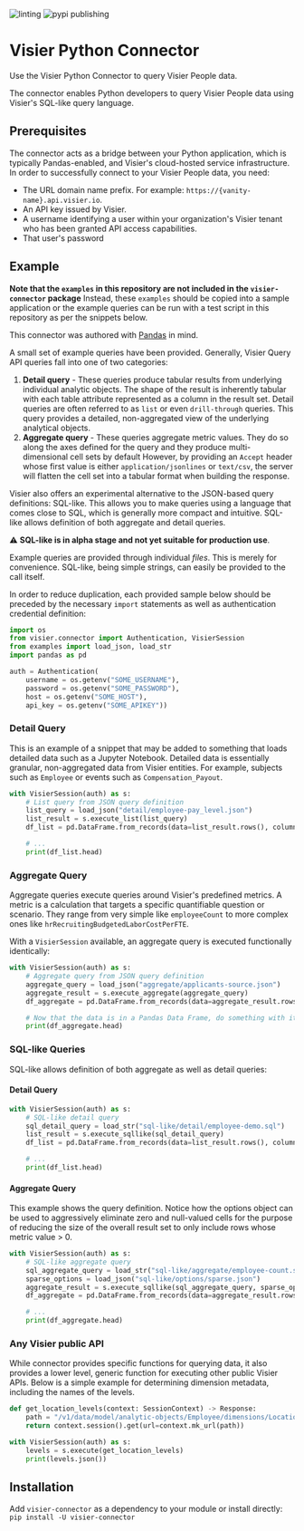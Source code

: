 ![linting](https://github.com/visier/connector-python/actions/workflows/pylint.yml/badge.svg) ![pypi publishing](https://github.com/visier/connector-python/actions/workflows/publish-to-test-pypi.yml/badge.svg)
# Visier Python Connector
Use the Visier Python Connector to query Visier People data.

The connector enables Python developers to query Visier People data using Visier's SQL-like query language. 

## Prerequisites
The connector acts as a bridge between your Python application, which is typically Pandas-enabled, and Visier's cloud-hosted service infrastructure. In order to successfully connect to your Visier People data, you need:
* The URL domain name prefix. For example: `https://{vanity-name}.api.visier.io`.
* An API key issued by Visier.
* A username identifying a user within your organization's Visier tenant who has been granted API access capabilities.
* That user's password

## Example
**Note that the `examples` in this repository are not included in the `visier-connector` package** Instead, these `examples` should be copied into a sample application or the example queries can be run with a test script in this repository as per the snippets below.

This connector was authored with [Pandas](https://pandas.pydata.org/) in mind.
 
A small set of example queries have been provided. Generally, Visier Query API queries fall into one of two categories:
1. **Detail query** - These queries produce tabular results from underlying individual analytic objects. The shape of the result is inherently tabular with each table attribute represented as a column in the result set. Detail queries are often referred to as `list` or even `drill-through` queries. This query provides a detailed, non-aggregated view of the underlying analytical objects.
1. **Aggregate query** - These queries aggregate metric values. They do so along the axes defined for the query and they produce multi-dimensional cell sets by default However, by providing an `Accept` header whose first value is either `application/jsonlines` or `text/csv`, the server will flatten the cell set into a tabular format when building the response.

Visier also offers an experimental alternative to the JSON-based query definitions: SQL-like. This allows you to make queries using a language that comes close to SQL, which is generally more compact and intuitive. SQL-like allows definition of both aggregate and detail queries.

:warning: **SQL-like is in alpha stage and not yet suitable for production use**.

Example queries are provided through individual _files_. This is merely for convenience. SQL-like, being simple strings, can easily be provided to the call itself.

In order to reduce duplication, each provided sample below should be preceded by the necessary `import` statements as well as authentication credential definition:
```python
import os
from visier.connector import Authentication, VisierSession
from examples import load_json, load_str
import pandas as pd

auth = Authentication(
    username = os.getenv("SOME_USERNAME"),
    password = os.getenv("SOME_PASSWORD"),
    host = os.getenv("SOME_HOST"),
    api_key = os.getenv("SOME_APIKEY"))
```

### Detail Query
This is an example of a snippet that may be added to something that loads detailed data such as a Jupyter Notebook. Detailed data is essentially granular, non-aggregated data from Visier entities. For example, subjects such as `Employee` or events such as `Compensation_Payout`.
```python
with VisierSession(auth) as s:
    # List query from JSON query definition
    list_query = load_json("detail/employee-pay_level.json")
    list_result = s.execute_list(list_query)
    df_list = pd.DataFrame.from_records(data=list_result.rows(), columns=list_result.header)

    # ...
    print(df_list.head)
```

### Aggregate Query
Aggregate queries execute queries around Visier's predefined metrics. A metric is a calculation that targets a specific quantifiable question or scenario. They range from very simple like `employeeCount` to more complex ones like `hrRecruitingBudgetedLaborCostPerFTE`. 

With a `VisierSession` available, an aggregate query is executed functionally identically:
```python
with VisierSession(auth) as s:
    # Aggregate query from JSON query definition
    aggregate_query = load_json("aggregate/applicants-source.json")
    aggregate_result = s.execute_aggregate(aggregate_query)
    df_aggregate = pd.DataFrame.from_records(data=aggregate_result.rows(), columns=aggregate_result.header)

    # Now that the data is in a Pandas Data Frame, do something with it, or just...
    print(df_aggregate.head)
```

### SQL-like Queries
SQL-like allows definition of both aggregate as well as detail queries:

#### Detail Query
```python
with VisierSession(auth) as s:
    # SQL-like detail query
    sql_detail_query = load_str("sql-like/detail/employee-demo.sql")
    list_result = s.execute_sqllike(sql_detail_query)
    df_list = pd.DataFrame.from_records(data=list_result.rows(), columns=list_result.header)

    # ...
    print(df_list.head)
```

#### Aggregate Query
This example shows the query definition. Notice how the options object can be used to aggressively eliminate zero and null-valued cells for the purpose of reducing the size of the overall result set to only include rows whose metric value > 0.
```python
with VisierSession(auth) as s:
    # SQL-like aggregate query
    sql_aggregate_query = load_str("sql-like/aggregate/employee-count.sql")
    sparse_options = load_json("sql-like/options/sparse.json")
    aggregate_result = s.execute_sqllike(sql_aggregate_query, sparse_options)
    df_aggregate = pd.DataFrame.from_records(data=aggregate_result.rows(), columns=aggregate_result.header)

    # ...
    print(df_aggregate.head)
```

### Any Visier public API
While connector provides specific functions for querying data, it also provides a lower level, generic function for executing other public Visier APIs. Below is a simple example for determining dimension metadata, including the names of the levels.
```python
def get_location_levels(context: SessionContext) -> Response:
    path = "/v1/data/model/analytic-objects/Employee/dimensions/Location"
    return context.session().get(url=context.mk_url(path))

with VisierSession(auth) as s:
    levels = s.execute(get_location_levels)
    print(levels.json())
```

## Installation
Add `visier-connector` as a dependency to your module or install directly: `pip install -U visier-connector`

